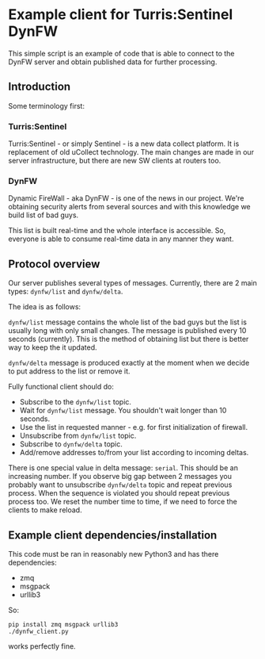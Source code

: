 # Example client for Turris:Sentinel DynFW

This simple script is an example of code that is able to connect to the DynFW
server and obtain published data for further processing.

## Introduction

Some terminology first:

### Turris:Sentinel

Turris:Sentinel - or simply Sentinel - is a new data collect platform. It is
replacement of old uCollect technology. The main changes are made in our server
infrastructure, but there are new SW clients at routers too.

### DynFW

Dynamic FireWall - aka DynFW - is one of the news in our project. We're
obtaining security alerts from several sources and with this knowledge we build
list of bad guys.

This list is built real-time and the whole interface is accessible. So, everyone
is able to consume real-time data in any manner they want.

## Protocol overview

Our server publishes several types of messages. Currently, there are 2 main
types: `dynfw/list` and `dynfw/delta`.

The idea is as follows:

`dynfw/list` message contains the whole list of the bad guys but the list is
usually long with only small changes. The message is published every 10 seconds
(currently). This is the method of obtaining list but there is better way to
keep the it updated.

`dynfw/delta` message is produced exactly at the moment when we decide to put
address to the list or remove it.

Fully functional client should do:

- Subscribe to the `dynfw/list` topic.
- Wait for `dynfw/list` message. You shouldn't wait longer than 10 seconds.
- Use the list in requested manner - e.g. for first initialization of firewall.
- Unsubscribe from `dynfw/list` topic.
- Subscribe to `dynfw/delta` topic.
- Add/remove addresses to/from your list according to incoming deltas.

There is one special value in delta message: `serial`. This should be an
increasing number. If you observe big gap between 2 messages you probably want
to unsubscribe `dynfw/delta` topic and repeat previous process. When the
sequence is violated you should repeat previous process too. We reset the number
time to time, if we need to force the clients to make reload.

## Example client dependencies/installation

This code must be ran in reasonably new Python3 and has there dependencies:

- zmq
- msgpack
- urllib3

So:

```
pip install zmq msgpack urllib3
./dynfw_client.py
```
works perfectly fine.

